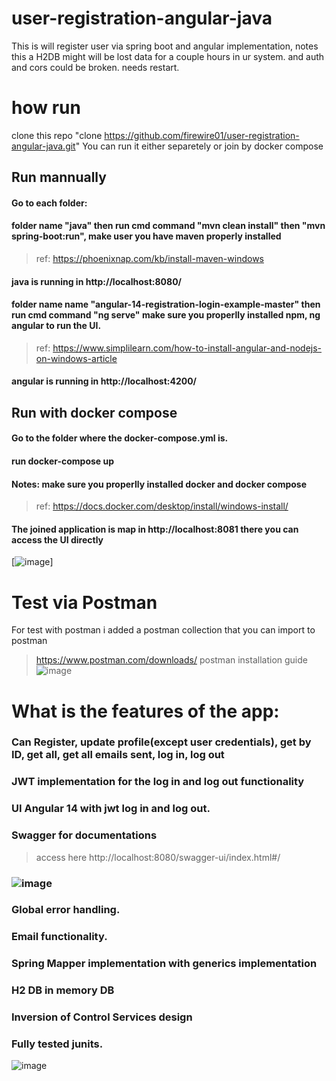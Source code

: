 # user-registration-angular-java
This is will register user via spring boot and angular implementation, notes this a H2DB might will be lost data for a couple hours in ur system. and auth and cors could be broken. needs restart.
# how run
clone this repo "clone https://github.com/firewire01/user-registration-angular-java.git" 
You can run it either separetely or join by docker compose
## Run mannually
#### Go to each folder:
#### folder name "java" then run cmd command "mvn clean install" then "mvn spring-boot:run", make user you have maven properly installed
> ref: https://phoenixnap.com/kb/install-maven-windows
#### java is running in http://localhost:8080/
#### folder name name "angular-14-registration-login-example-master" then run cmd command "ng serve" make sure you properlly installed npm, ng angular to run the UI.
> ref: https://www.simplilearn.com/how-to-install-angular-and-nodejs-on-windows-article
#### angular is running in http://localhost:4200/
## Run with docker compose
#### Go to the folder where the docker-compose.yml is. 
#### run docker-compose up
#### Notes: make sure you properlly installed docker and docker compose 
> ref: https://docs.docker.com/desktop/install/windows-install/
#### The joined application is map in  http://localhost:8081 there you can access the UI directly
[![image](https://github.com/firewire01/user-registration-angular-java/assets/6559144/182be1a3-ba2b-46a0-9376-0f15390df6b1)]

# Test via Postman
For test with postman i added a postman collection that you can import to postman 
> https://www.postman.com/downloads/ postman installation guide
![image](https://github.com/firewire01/user-registration-angular-java/assets/6559144/5c801f4a-65a7-41ca-8a53-0f151af3178b)

# What is the features of the app:
### Can Register, update profile(except user credentials), get by ID, get all, get all emails sent, log in, log out
### JWT implementation for the log in and log out functionality
### UI Angular 14 with jwt log in and log out.
### Swagger for documentations
> access here http://localhost:8080/swagger-ui/index.html#/
### ![image](https://github.com/firewire01/user-registration-angular-java/assets/6559144/fc8462f8-c7f8-4987-95cb-749b30019b3a)
### Global error handling.
### Email functionality.
### Spring Mapper implementation with generics implementation
### H2 DB in memory DB
### Inversion of Control Services design
### Fully tested junits.
![image](https://github.com/firewire01/user-registration-angular-java/assets/6559144/f023873c-1264-45b3-a8f1-731d11f726f9)

